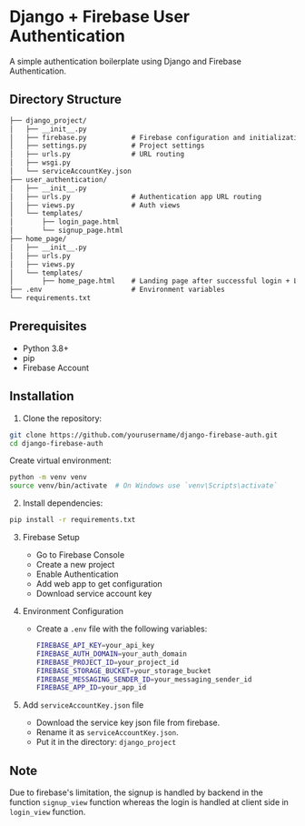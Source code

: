 # **Django + Firebase User Authentication**

A simple authentication boilerplate using Django and Firebase Authentication.


## Directory Structure
```markdown
├── django_project/
│   ├── __init__.py
│   ├── firebase.py           # Firebase configuration and initialization
│   ├── settings.py           # Project settings
│   ├── urls.py               # URL routing
│   ├── wsgi.py
│   └── serviceAccountKey.json
├── user_authentication/
│   ├── __init__.py
│   ├── urls.py               # Authentication app URL routing
│   ├── views.py              # Auth views
│   └── templates/
│       ├── login_page.html
│       └── signup_page.html
├── home_page/
│   ├── __init__.py
│   ├── urls.py
│   ├── views.py
│   └── templates/
│       ├── home_page.html    # Landing page after successful login + Logout function
├── .env                      # Environment variables
└── requirements.txt
```

## Prerequisites

* Python 3.8+
* pip
* Firebase Account

## Installation

1. Clone the repository:
```bash
git clone https://github.com/yourusername/django-firebase-auth.git
cd django-firebase-auth
```

Create virtual environment:

```bash
python -m venv venv
source venv/bin/activate  # On Windows use `venv\Scripts\activate`
```

2. Install dependencies:
```bash
pip install -r requirements.txt
```

3. Firebase Setup
    * Go to Firebase Console
    * Create a new project
    * Enable Authentication
    * Add web app to get configuration
    * Download service account key

4. Environment Configuration
    * Create a `.env` file with the following variables:
        ```bash
        FIREBASE_API_KEY=your_api_key
        FIREBASE_AUTH_DOMAIN=your_auth_domain
        FIREBASE_PROJECT_ID=your_project_id
        FIREBASE_STORAGE_BUCKET=your_storage_bucket
        FIREBASE_MESSAGING_SENDER_ID=your_messaging_sender_id
        FIREBASE_APP_ID=your_app_id
        ```

5. Add `serviceAccountKey.json` file
    * Download the service key json file from firebase.
    * Rename it as `serviceAccountKey.json`.
    * Put it in the directory: `django_project`

## Note
Due to firebase's limitation, the signup is handled by backend in the function `signup_view` function whereas the login is handled at client side in `login_view` function.